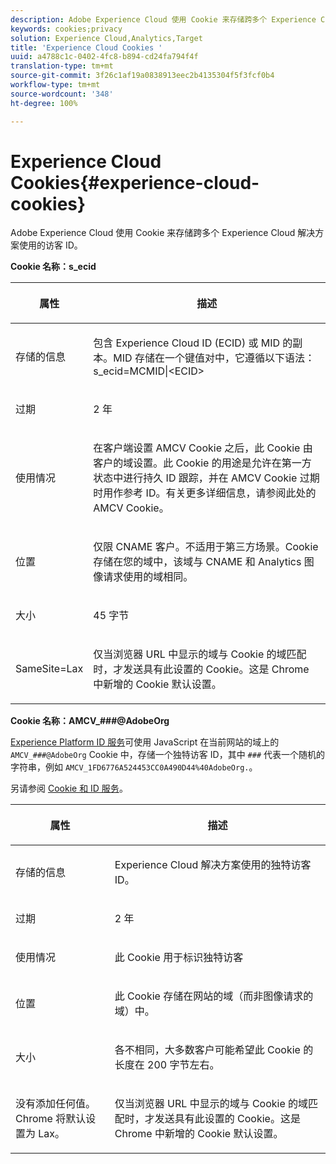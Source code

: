 ```yaml
---
description: Adobe Experience Cloud 使用 Cookie 来存储跨多个 Experience Cloud 解决方案使用的访客 ID。
keywords: cookies;privacy
solution: Experience Cloud,Analytics,Target
title: 'Experience Cloud Cookies '
uuid: a4788c1c-0402-4fc8-b894-cd24fa794f4f
translation-type: tm+mt
source-git-commit: 3f26c1af19a0838913eec2b4135304f5f3fcf0b4
workflow-type: tm+mt
source-wordcount: '348'
ht-degree: 100%

---
```



# Experience Cloud Cookies{#experience-cloud-cookies}

Adobe Experience Cloud 使用 Cookie 来存储跨多个 Experience Cloud 解决方案使用的访客 ID。

**Cookie 名称：s_ecid**

<table id="table_FF4C70D3D4CC425BA65162D5A9504F7D"> 
 <thead> 
  <tr> 
   <th colname="col1" class="entry"> <p>属性 </p> </th> 
   <th colname="col2" class="entry"> <p>描述 </p> </th> 
  </tr> 
 </thead>
 <tbody> 
  <tr> 
   <td colname="col1"> <p>存储的信息 </p> </td> 
   <td colname="col2"> <p> 包含 Experience Cloud ID (ECID) 或 MID 的副本。MID 存储在一个键值对中，它遵循以下语法：s_ecid=MCMID|&lt;ECID&gt; </p> </td> 
  </tr> 
  <tr> 
   <td colname="col1"> <p> 过期 </p> </td> 
   <td colname="col2"> <p>2 年 </p> </td> 
  </tr> 
  <tr> 
   <td colname="col1"> <p> 使用情况 </p> </td> 
   <td colname="col2"> <p>在客户端设置 AMCV Cookie 之后，此 Cookie 由客户的域设置。此 Cookie 的用途是允许在第一方状态中进行持久 ID 跟踪，并在 AMCV Cookie 过期时用作参考 ID。有关更多详细信息，请参阅此处的 AMCV Cookie。 </p> </td> 
  </tr> 
  <tr> 
   <td colname="col1"> <p> 位置 </p> </td> 
   <td colname="col2"> <p>仅限 CNAME 客户。不适用于第三方场景。Cookie 存储在您的域中，该域与 CNAME 和 Analytics 图像请求使用的域相同。 </p> </td> 
  </tr> 
  <tr> 
   <td colname="col1"> <p> 大小 </p> </td> 
   <td colname="col2"> <p>45 字节 </p> </td> 
  </tr> 
  <tr> 
   <td colname="col1"> <p> SameSite=Lax </p> </td> 
   <td colname="col2"> <p>仅当浏览器 URL 中显示的域与 Cookie 的域匹配时，才发送具有此设置的 Cookie。这是 Chrome 中新增的 Cookie 默认设置。</p> </td> 
  </tr> 
 </tbody> 
</table>

**Cookie 名称：AMCV_###@AdobeOrg**

[Experience Platform ID 服务](https://docs.adobe.com/content/help/zh-Hans/id-service/using/home.html)可使用 JavaScript 在当前网站的域上的 `AMCV_###@AdobeOrg` Cookie 中，存储一个独特访客 ID，其中 `###` 代表一个随机的字符串，例如 `AMCV_1FD6776A524453CC0A490D44%40AdobeOrg.`。

另请参阅 [Cookie 和 ID 服务](https://docs.adobe.com/content/help/zh-Hans/id-service/using/intro/cookies.html)。

<table id="table_1883C0836C1E4AF5A262FBF5000C1B11"> 
 <thead> 
  <tr> 
   <th colname="col1" class="entry"> <p>属性 </p> </th> 
   <th colname="col2" class="entry"> <p>描述 </p> </th> 
  </tr> 
 </thead>
 <tbody> 
  <tr> 
   <td colname="col1"> <p>存储的信息 </p> </td> 
   <td colname="col2"> <p> Experience Cloud 解决方案使用的独特访客 ID。 </p> </td> 
  </tr> 
  <tr> 
   <td colname="col1"> <p> 过期 </p> </td> 
   <td colname="col2"> <p> 2 年 </p> </td> 
  </tr> 
  <tr> 
   <td colname="col1"> <p> 使用情况 </p> </td> 
   <td colname="col2"> <p> 此 Cookie 用于标识独特访客 </p> </td> 
  </tr> 
  <tr> 
   <td colname="col1"> <p> 位置 </p> </td> 
   <td colname="col2"> <p> 此 Cookie 存储在网站的域（而非图像请求的域）中。 </p> </td> 
  </tr> 
  <tr> 
   <td colname="col1"> <p> 大小 </p> </td> 
   <td colname="col2"> <p> 各不相同，大多数客户可能希望此 Cookie 的长度在 200 字节左右。 </p> </td> 
  </tr> 
  <tr> 
   <td colname="col1"> <p>没有添加任何值。Chrome 将默认设置为 Lax。 </p> </td> 
   <td colname="col2"> <p> 仅当浏览器 URL 中显示的域与 Cookie 的域匹配时，才发送具有此设置的 Cookie。这是 Chrome 中新增的 Cookie 默认设置。 </p> </td> 
  </tr> 
 </tbody> 
</table>
